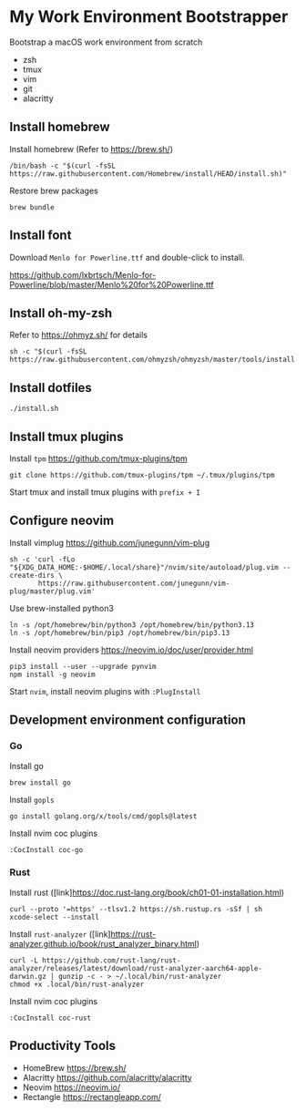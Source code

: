 # My Work Environment Bootstrapper

Bootstrap a macOS work environment from scratch

- zsh
- tmux
- vim
- git
- alacritty

## Install homebrew

Install homebrew (Refer to <https://brew.sh/>)

```
/bin/bash -c "$(curl -fsSL https://raw.githubusercontent.com/Homebrew/install/HEAD/install.sh)"
```

Restore brew packages

```
brew bundle
```

## Install font

Download `Menlo for Powerline.ttf` and double-click to install.

<https://github.com/lxbrtsch/Menlo-for-Powerline/blob/master/Menlo%20for%20Powerline.ttf>

## Install oh-my-zsh

Refer to <https://ohmyz.sh/> for details

```
sh -c "$(curl -fsSL https://raw.githubusercontent.com/ohmyzsh/ohmyzsh/master/tools/install.sh)"
```

## Install dotfiles

```
./install.sh
```

## Install tmux plugins

Install `tpm` <https://github.com/tmux-plugins/tpm>

```
git clone https://github.com/tmux-plugins/tpm ~/.tmux/plugins/tpm
```

Start tmux and install tmux plugins with `prefix + I`


## Configure neovim

Install vimplug <https://github.com/junegunn/vim-plug>

```
sh -c 'curl -fLo "${XDG_DATA_HOME:-$HOME/.local/share}"/nvim/site/autoload/plug.vim --create-dirs \
       https://raw.githubusercontent.com/junegunn/vim-plug/master/plug.vim'
```

Use brew-installed python3

```
ln -s /opt/homebrew/bin/python3 /opt/homebrew/bin/python3.13
ln -s /opt/homebrew/bin/pip3 /opt/homebrew/bin/pip3.13
```

Install neovim providers <https://neovim.io/doc/user/provider.html>

```
pip3 install --user --upgrade pynvim
npm install -g neovim
```

Start `nvim`, install neovim plugins with `:PlugInstall`

## Development environment configuration

### Go

Install go

```
brew install go
```

Install `gopls`

```
go install golang.org/x/tools/cmd/gopls@latest
```

Install nvim coc plugins

```
:CocInstall coc-go
```

### Rust

Install rust ([link]<https://doc.rust-lang.org/book/ch01-01-installation.html>)

```
curl --proto '=https' --tlsv1.2 https://sh.rustup.rs -sSf | sh
xcode-select --install
```

Install `rust-analyzer` ([link]<https://rust-analyzer.github.io/book/rust_analyzer_binary.html>)

```
curl -L https://github.com/rust-lang/rust-analyzer/releases/latest/download/rust-analyzer-aarch64-apple-darwin.gz | gunzip -c - > ~/.local/bin/rust-analyzer
chmod +x .local/bin/rust-analyzer
```

Install nvim coc plugins

```
:CocInstall coc-rust
```

## Productivity Tools

- HomeBrew <https://brew.sh/>
- Alacritty <https://github.com/alacritty/alacritty>
- Neovim <https://neovim.io/>
- Rectangle <https://rectangleapp.com/>
